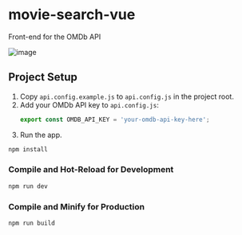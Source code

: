 # movie-search-vue
Front-end for the OMDb API

![image](https://github.com/user-attachments/assets/12a0cc1b-604f-4df5-9077-d10cdaeffe4c)


## Project Setup

1. Copy `api.config.example.js` to `api.config.js` in the project root.
2. Add your OMDb API key to `api.config.js`:
   ```js
   export const OMDB_API_KEY = 'your-omdb-api-key-here';
   ```
3. Run the app.


```sh
npm install
```

### Compile and Hot-Reload for Development

```sh
npm run dev
```

### Compile and Minify for Production

```sh
npm run build
```

